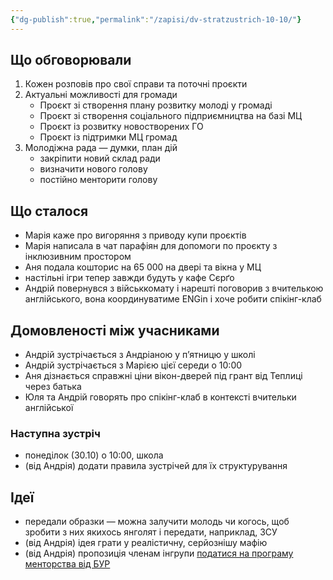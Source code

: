 ```yaml
---
{"dg-publish":true,"permalink":"/zapisi/dv-stratzustrich-10-10/"}
---
```


## Що обговорювали
1. Кожен розповів про свої справи та поточні проєкти
2. Актуальні можливості для громади
	- Проєкт зі створення плану розвитку молоді у громаді
	- Проєкт зі створення соціального підприємництва на базі МЦ
	- Проєкт із розвитку новостворених ГО
	- Проєкт із підтримки МЦ громад
3. Молодіжна рада — думки, план дій
	- закріпити новий склад ради
	- визначити нового голову
	- постійно менторити голову
## Що сталося
- Марія каже про вигоряння з приводу купи проєктів
- Марія написала в чат парафіян для допомоги по проєкту з інклюзивним простором
- Аня подала кошторис на 65 000 на двері та вікна у МЦ
- настільні ігри тепер завжди будуть у кафе Сєрґо
- Андрій повернувся з військкомату і нарешті поговорив з вчителькою англійського, вона координуватиме ENGin і хоче робити спікінг-клаб
## Домовленості між учасниками
- Андрій зустрічається з Андріаною у п’ятницю у школі
- Андрій зустрічається з Марією цієї середи о 10:00
- Аня дізнається справжні ціни вікон-дверей під грант від Теплиці через батька
- Юля та Андрій говорять про спікінг-клаб в контексті вчительки англійської
### Наступна зустріч
- понеділок (30.10) о 10:00, школа
- (від Андрія) додати правила зустрічей для їх структурування
## Ідеї
- передали образки — можна залучити молодь чи когось, щоб зробити з них якихось янголят і передати, наприклад, ЗСУ
- (від Андрія) ідея грати у реалістичну, серйознішу мафію
- (від Андрія) пропозиція членам інгрупи [податися на програму менторства від БУР](https://forms.gle/QmcK7YDQekfoA9ZUA)